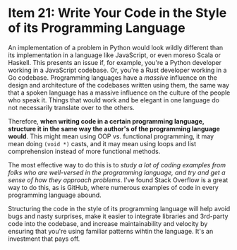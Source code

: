 # Item 21: Write Your Code in the Style of its Programming Language

An implementation of a problem in Python would look wildly different than its
implementation in a language like JavaScript, or even moreso Scala or Haskell.
This presents an issue if, for example, you're a Python developer working in a
JavaScript codebase. Or, you're a Rust developer working in a Go codebase.
Programming languages have a _massive_ influence on the design and architecture
of the codebases written using them, the same way that a spoken language has a
massive influence on the culture of the people who speak it. Things that would
work and be elegant in one language do not necessarily translate over to the
others.

Therefore, **when writing code in a certain programming language, structure it
in the same way the author's of the programming language would**. This might
mean using OOP vs. functional programming, it may mean doing `(void *)` casts,
and it may mean using loops and list comprehension instead of more functional
methods.

The most effective way to do this is to _study a lot of coding examples from
folks who are well-versed in the programming language, and try and get a sense
of how they approach problems_. I've found Stack Overflow is a great way to do
this, as is GitHub, where numerous examples of code in every programming
language abound.

Structuring the code in the style of its programming language will help avoid
bugs and nasty surprises, make it easier to integrate libraries and 3rd-party
code into the codebase, and increase maintainability and velocity by ensuring
that you're using familiar patterns wihtin the language. It's an investment that
pays off.
